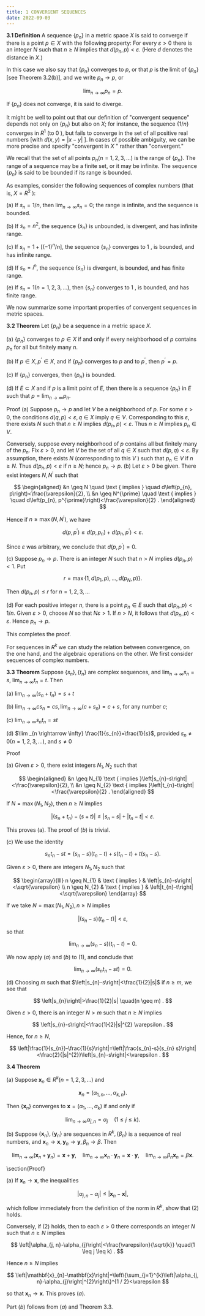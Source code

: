 ```yaml
---
title: 1 CONVERGENT SEQUENCES
date: 2022-09-03
---
```


**3.1 Definition** A sequence $\left\{p_{n}\right\}$ in a metric space $X$ is said to converge if there is a point $p \in X$ with the following property: For every $\varepsilon>0$ there is an integer $N$ such that $n \geq N$ implies that $d\left(p_{n}, p\right)<\varepsilon$. (Here $d$ denotes the distance in $X$.)

In this case we also say that $\left\{p_{n}\right\}$ converges to $p$, or that $p$ is the limit of $\left\{p_{n}\right\}$ [see Theorem 3.2(b)], and we write $p_{n} \rightarrow p$, or

$$
\lim _{n \rightarrow \infty} p_{n}=p .
$$

If $\left\{p_{n}\right\}$ does not converge, it is said to diverge. 

It might be well to point out that our definition of "convergent sequence" depends not only on $\left\{p_{n}\right\}$ but also on $X$; for instance, the sequence $\{1 / n\}$ converges in $R^{1}$ (to 0 ), but fails to converge in the set of all positive real numbers [with $d(x, y)=|x-y|$ ]. In cases of possible ambiguity, we can be more precise and specify "convergent in $X$ " rather than "convergent."

We recall that the set of all points $p_{n}(n=1,2,3, \ldots)$ is the range of $\left\{p_{n}\right\}$. The range of a sequence may be a finite set, or it may be infinite. The sequence $\left\{p_{n}\right\}$ is said to be bounded if its range is bounded.

As examples, consider the following sequences of complex numbers (that is, $X=R^{2}$ ):

(a) If $s_{n}=1 / n$, then $\lim _{n \rightarrow \infty} s_{n}=0$; the range is infinite, and the sequence is bounded.

(b) If $s_{n}=n^{2}$, the sequence $\left\{s_{n}\right\}$ is unbounded, is divergent, and has infinite range.

(c) If $s_{n}=1+\left[(-1)^{n} / n\right]$, the sequence $\left\{s_{n}\right\}$ converges to 1 , is bounded, and has infinite range.

(d) If $s_{n}=i^{n}$, the sequence $\left\{s_{n}\right\}$ is divergent, is bounded, and has finite range.

(e) If $s_{n}=1(n=1,2,3, \ldots)$, then $\left\{s_{n}\right\}$ converges to 1 , is bounded, and has finite range.

We now summarize some important properties of convergent sequences in metric spaces.

**3.2 Theorem** Let $\left\{p_{n}\right\}$ be a sequence in a metric space $X$.

(a) $\left\{p_{n}\right\}$ converges to $p \in X$ if and only if every neighborhood of $p$ contains $p_{n}$ for all but finitely many $n$.

(b) If $p \in X, p^{\prime} \in X$, and if $\left\{p_{n}\right\}$ converges to $p$ and to $p^{\prime}$, then $p^{\prime}=p$.

(c) If $\left\{p_{n}\right\}$ converges, then $\left\{p_{n}\right\}$ is bounded.

(d) If $E \subset X$ and if $p$ is a limit point of $E$, then there is a sequence $\left\{p_{n}\right\}$ in $E$ such that $p=\lim _{n \rightarrow \infty} p_{n}$.

Proof (a) Suppose $p_{n} \rightarrow p$ and let $V$ be a neighborhood of $p$. For some $\varepsilon>0$, the conditions $d(q, p)<\varepsilon, q \in X$ imply $q \in V$. Corresponding to this $\varepsilon$, there exists $N$ such that $n \geq N$ implies $d\left(p_{n}, p\right)<\varepsilon$. Thus $n \geq N$ implies $p_{n} \in V$.

Conversely, suppose every neighborhood of $p$ contains all but finitely many of the $p_{n}$. Fix $\varepsilon>0$, and let $V$ be the set of all $q \in X$ such that $d(p, q)<\varepsilon$. By assumption, there exists $N$ (corresponding to this $V$ ) such that $p_{n} \in V$ if $n \geq N$. Thus $d\left(p_{n}, p\right)<\varepsilon$ if $n \geq N$; hence $p_{n} \rightarrow p$. (b) Let $\varepsilon>0$ be given. There exist integers $N, N^{\prime}$ such that

$$
\begin{aligned}
&n \geq N \quad \text { implies } \quad d\left(p_{n}, p\right)<\frac{\varepsilon}{2}, \\
&n \geq N^{\prime} \quad \text { implies } \quad d\left(p_{n}, p^{\prime}\right)<\frac{\varepsilon}{2} .
\end{aligned}
$$

Hence if $n \geq \max \left(N, N^{\prime}\right)$, we have

$$
d\left(p, p^{\prime}\right) \leq d\left(p, p_{n}\right)+d\left(p_{n}, p^{\prime}\right)<\varepsilon .
$$

Since $\varepsilon$ was arbitrary, we conclude that $d\left(p, p^{\prime}\right)=0$.

(c) Suppose $p_{n} \rightarrow p$. There is an integer $N$ such that $n>N$ implies $d\left(p_{n}, p\right)<1$. Put

$$
r=\max \left\{1, d\left(p_{1}, p\right), \ldots, d\left(p_{N}, p\right)\right\} .
$$

Then $d\left(p_{n}, p\right) \leq r$ for $n=1,2,3, \ldots$

(d) For each positive integer $n$, there is a point $p_{n} \in E$ such that $d\left(p_{n}, p\right)<1 / n$. Given $\varepsilon>0$, choose $N$ so that $N \varepsilon>1$. If $n>N$, it follows that $d\left(p_{n}, p\right)<\varepsilon$. Hence $p_{n} \rightarrow p$.

This completes the proof.

For sequences in $R^{k}$ we can study the relation between convergence, on the one hand, and the algebraic operations on the other. We first consider sequences of complex numbers.

**3.3 Theorem** Suppose $\left\{s_{n}\right\},\left\{t_{n}\right\}$ are complex sequences, and $\lim _{n \rightarrow \infty} s_{n}=s$, $\lim _{n \rightarrow \infty} t_{n}=t$. Then

(a) $\lim _{n \rightarrow \infty}\left(s_{n}+t_{n}\right)=s+t$

(b) $\lim _{n \rightarrow \infty} c s_{n}=c s, \lim _{n \rightarrow \infty}\left(c+s_{n}\right)=c+s$, for any number $c$;

(c) $\lim _{n \rightarrow \infty} s_{n} t_{n}=s t$

(d) $\lim _{n \rightarrow \infty} \frac{1}{s_{n}}=\frac{1}{s}$, provided $s_{n} \neq 0(n=1,2,3, \ldots)$, and $s \neq 0$

Proof

(a) Given $\varepsilon>0$, there exist integers $N_{1}, N_{2}$ such that

$$
\begin{aligned}
&n \geq N_{1} \text { implies }\left|s_{n}-s\right|<\frac{\varepsilon}{2}, \\
&n \geq N_{2} \text { implies }\left|t_{n}-t\right|<\frac{\varepsilon}{2} .
\end{aligned}
$$

If $N=\max \left(N_{1}, N_{2}\right)$, then $n \geq N$ implies

$$
\left|\left(s_{n}+t_{n}\right)-(s+t)\right| \leq\left|s_{n}-s\right|+\left|t_{n}-t\right|<\varepsilon .
$$

This proves (a). The proof of $(b)$ is trivial.

(c) We use the identity

$$
s_{n} t_{n}-s t=\left(s_{n}-s\right)\left(t_{n}-t\right)+s\left(t_{n}-t\right)+t\left(s_{n}-s\right) .
$$

Given $\varepsilon>0$, there are integers $N_{1}, N_{2}$ such that

$$
\begin{array}{lll}
n \geq N_{1} & \text { implies } & \left|s_{n}-s\right|<\sqrt{\varepsilon} \\
n \geq N_{2} & \text { implies } & \left|t_{n}-t\right|<\sqrt{\varepsilon}
\end{array}
$$

If we take $N=\max \left(N_{1}, N_{2}\right), n \geq N$ implies

$$
\left|\left(s_{n}-s\right)\left(t_{n}-t\right)\right|<\varepsilon,
$$

so that

$$
\lim _{n \rightarrow \infty}\left(s_{n}-s\right)\left(t_{n}-t\right)=0 .
$$

We now apply $(a)$ and $(b)$ to (1), and conclude that

$$
\lim _{n \rightarrow \infty}\left(s_{n} t_{n}-s t\right)=0 .
$$

(d) Choosing $m$ such that $\left|s_{n}-s\right|<\frac{1}{2}|s|$ if $n \geq m$, we see that

$$
\left|s_{n}\right|>\frac{1}{2}|s| \quad(n \geq m) .
$$

Given $\varepsilon>0$, there is an integer $N>m$ such that $n \geq N$ implies

$$
\left|s_{n}-s\right|<\frac{1}{2}|s|^{2} \varepsilon .
$$

Hence, for $n \geq N$,

$$
\left|\frac{1}{s_{n}}-\frac{1}{s}\right|=\left|\frac{s_{n}-s}{s_{n} s}\right|<\frac{2}{|s|^{2}}\left|s_{n}-s\right|<\varepsilon .
$$

**3.4 Theorem**

(a) Suppose $\mathbf{x}_{n} \in R^{k}(n=1,2,3, \ldots)$ and

$$
\mathbf{x}_{n}=\left(\alpha_{1, n}, \ldots, \alpha_{k, n}\right) .
$$

Then $\left\{\mathbf{x}_{n}\right\}$ converges to $\mathbf{x}=\left(\alpha_{1}, \ldots, \alpha_{k}\right)$ if and only if

$$
\lim _{n \rightarrow \infty} \alpha_{j, n}=\alpha_{j} \quad(1 \leq j \leq k) .
$$

(b) Suppose $\left\{\mathbf{x}_{n}\right\},\left\{\mathbf{y}_{n}\right\}$ are sequences in $R^{k},\left\{\beta_{n}\right\}$ is a sequence of real numbers, and $\mathbf{x}_{n} \rightarrow \mathbf{x}, \mathbf{y}_{n} \rightarrow \mathbf{y}, \beta_{n} \rightarrow \beta$. Then

$$
\lim _{n \rightarrow \infty}\left(\mathbf{x}_{n}+\mathbf{y}_{n}\right)=\mathbf{x}+\mathbf{y}, \quad \lim _{n \rightarrow \infty} \mathbf{x}_{n} \cdot \mathbf{y}_{n}=\mathbf{x} \cdot \mathbf{y}, \quad \lim _{n \rightarrow \infty} \beta_{n} \mathbf{x}_{n}=\beta \mathbf{x} .
$$

\section{Proof}

(a) If $\mathbf{x}_{n} \rightarrow \mathbf{x}$, the inequalities

$$
\left|\alpha_{j, n}-\alpha_{j}\right| \leq\left|\mathbf{x}_{n}-\mathbf{x}\right|,
$$

which follow immediately from the definition of the norm in $R^{k}$, show that (2) holds.

Conversely, if (2) holds, then to each $\varepsilon>0$ there corresponds an integer $N$ such that $n \geq N$ implies

$$
\left|\alpha_{j, n}-\alpha_{j}\right|<\frac{\varepsilon}{\sqrt{k}} \quad(1 \leq j \leq k) .
$$

Hence $n \geq N$ implies

$$
\left|\mathbf{x}_{n}-\mathbf{x}\right|=\left\{\sum_{j=1}^{k}\left|\alpha_{j, n}-\alpha_{j}\right|^{2}\right\}^{1 / 2}<\varepsilon
$$

so that $\mathbf{x}_{n} \rightarrow \mathbf{x}$. This proves $(a)$.

Part $(b)$ follows from $(a)$ and Theorem 3.3.
